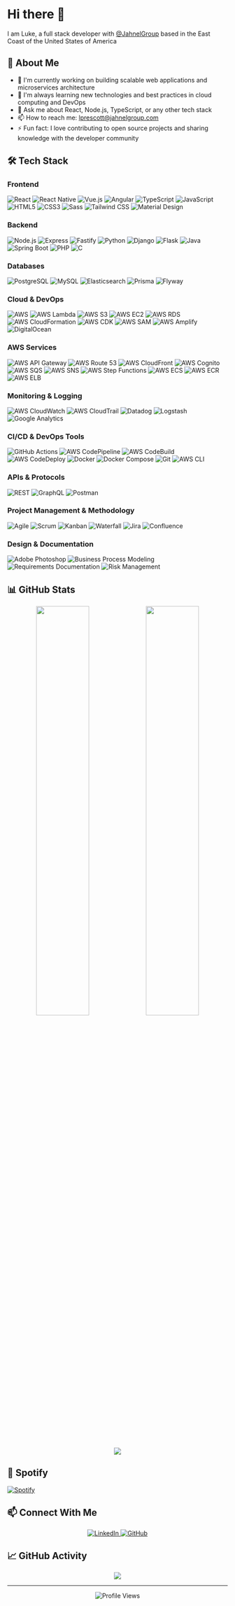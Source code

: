 # Hi there 👋

I am Luke, a full stack developer with [@JahnelGroup](https://www.jahnelgroup.com/) based in the East Coast of the United States of America <img src="https://cdn-icons-png.flaticon.com/512/323/323310.png" width="13"/>

## 🚀 About Me

-   🔭 I'm currently working on building scalable web applications and microservices architecture
-   🌱 I'm always learning new technologies and best practices in cloud computing and DevOps
-   💬 Ask me about React, Node.js, TypeScript, or any other tech stack
-   📫 How to reach me: [lprescott@jahnelgroup.com](mailto:lprescott@jahnelgroup.com)
-   ⚡ Fun fact: I love contributing to open source projects and sharing knowledge with the developer community

## 🛠️ Tech Stack

### Frontend

<p>
  <img alt="React" src="https://img.shields.io/badge/-React-45b8d8?style=flat-square&logo=react&logoColor=white" />
  <img alt="React Native" src="https://img.shields.io/badge/-React_Native-45b8d8?style=flat-square&logo=react&logoColor=white" />
  <img alt="Vue.js" src="https://img.shields.io/badge/-Vue.js-4FC08D?style=flat-square&logo=vue.js&logoColor=white" />
  <img alt="Angular" src="https://img.shields.io/badge/-Angular-DD0031?style=flat-square&logo=angular&logoColor=white" />
  <img alt="TypeScript" src="https://img.shields.io/badge/-TypeScript-007ACC?style=flat-square&logo=typescript&logoColor=white" />
  <img alt="JavaScript" src="https://img.shields.io/badge/-JavaScript-F7DF1E?style=flat-square&logo=javascript&logoColor=black" />
  <img alt="HTML5" src="https://img.shields.io/badge/-HTML5-E34F26?style=flat-square&logo=html5&logoColor=white" />
  <img alt="CSS3" src="https://img.shields.io/badge/-CSS3-1572B6?style=flat-square&logo=css3&logoColor=white" />
  <img alt="Sass" src="https://img.shields.io/badge/-Sass-CC6699?style=flat-square&logo=sass&logoColor=white" />
  <img alt="Tailwind CSS" src="https://img.shields.io/badge/-Tailwind_CSS-38B2AC?style=flat-square&logo=tailwind-css&logoColor=white" />
  <img alt="Material Design" src="https://img.shields.io/badge/-Material_Design-757575?style=flat-square&logo=material-design&logoColor=white" />
</p>

### Backend

<p>
  <img alt="Node.js" src="https://img.shields.io/badge/-Node.js-43853d?style=flat-square&logo=Node.js&logoColor=white" />
  <img alt="Express" src="https://img.shields.io/badge/-Express-000000?style=flat-square&logo=express&logoColor=white" />
  <img alt="Fastify" src="https://img.shields.io/badge/-Fastify-000000?style=flat-square&logo=fastify&logoColor=white" />
  <img alt="Python" src="https://img.shields.io/badge/-Python-3776AB?style=flat-square&logo=python&logoColor=white" />
  <img alt="Django" src="https://img.shields.io/badge/-Django-092E20?style=flat-square&logo=django&logoColor=white" />
  <img alt="Flask" src="https://img.shields.io/badge/-Flask-000000?style=flat-square&logo=flask&logoColor=white" />
  <img alt="Java" src="https://img.shields.io/badge/-Java-ED8B00?style=flat-square&logo=java&logoColor=white" />
  <img alt="Spring Boot" src="https://img.shields.io/badge/-Spring_Boot-6DB33F?style=flat-square&logo=spring-boot&logoColor=white" />
  <img alt="PHP" src="https://img.shields.io/badge/-PHP-777BB4?style=flat-square&logo=php&logoColor=white" />
  <img alt="C" src="https://img.shields.io/badge/-C-A8B9CC?style=flat-square&logo=c&logoColor=white" />
</p>

### Databases

<p>
  <img alt="PostgreSQL" src="https://img.shields.io/badge/-PostgreSQL-336791?style=flat-square&logo=postgresql&logoColor=white" />
  <img alt="MySQL" src="https://img.shields.io/badge/-MySQL-4479A1?style=flat-square&logo=mysql&logoColor=white" />
  <img alt="Elasticsearch" src="https://img.shields.io/badge/-Elasticsearch-005571?style=flat-square&logo=elasticsearch&logoColor=white" />
  <img alt="Prisma" src="https://img.shields.io/badge/-Prisma-2D3748?style=flat-square&logo=prisma&logoColor=white" />
  <img alt="Flyway" src="https://img.shields.io/badge/-Flyway-CC0200?style=flat-square&logo=flyway&logoColor=white" />
</p>

### Cloud & DevOps

<p>
  <img alt="AWS" src="https://img.shields.io/badge/-AWS-232F3E?style=flat-square&logo=amazon-aws&logoColor=white" />
  <img alt="AWS Lambda" src="https://img.shields.io/badge/-AWS_Lambda-FF9900?style=flat-square&logo=aws-lambda&logoColor=white" />
  <img alt="AWS S3" src="https://img.shields.io/badge/-AWS_S3-569A31?style=flat-square&logo=amazon-s3&logoColor=white" />
  <img alt="AWS EC2" src="https://img.shields.io/badge/-AWS_EC2-FF9900?style=flat-square&logo=amazon-ec2&logoColor=white" />
  <img alt="AWS RDS" src="https://img.shields.io/badge/-AWS_RDS-527FFF?style=flat-square&logo=amazon-rds&logoColor=white" />
  <img alt="AWS CloudFormation" src="https://img.shields.io/badge/-AWS_CloudFormation-FF9900?style=flat-square&logo=aws-cloudformation&logoColor=white" />
  <img alt="AWS CDK" src="https://img.shields.io/badge/-AWS_CDK-FF9900?style=flat-square&logo=aws-cdk&logoColor=white" />
  <img alt="AWS SAM" src="https://img.shields.io/badge/-AWS_SAM-FF9900?style=flat-square&logo=aws-sam&logoColor=white" />
  <img alt="AWS Amplify" src="https://img.shields.io/badge/-AWS_Amplify-FF9900?style=flat-square&logo=aws-amplify&logoColor=white" />
  <img alt="DigitalOcean" src="https://img.shields.io/badge/-DigitalOcean-0080FF?style=flat-square&logo=digitalocean&logoColor=white" />
</p>

### AWS Services

<p>
  <img alt="AWS API Gateway" src="https://img.shields.io/badge/-AWS_API_Gateway-FF9900?style=flat-square&logo=amazon-api-gateway&logoColor=white" />
  <img alt="AWS Route 53" src="https://img.shields.io/badge/-AWS_Route_53-FF9900?style=flat-square&logo=amazon-route53&logoColor=white" />
  <img alt="AWS CloudFront" src="https://img.shields.io/badge/-AWS_CloudFront-FF9900?style=flat-square&logo=amazon-cloudfront&logoColor=white" />
  <img alt="AWS Cognito" src="https://img.shields.io/badge/-AWS_Cognito-FF9900?style=flat-square&logo=amazon-cognito&logoColor=white" />
  <img alt="AWS SQS" src="https://img.shields.io/badge/-AWS_SQS-FF9900?style=flat-square&logo=amazon-sqs&logoColor=white" />
  <img alt="AWS SNS" src="https://img.shields.io/badge/-AWS_SNS-FF9900?style=flat-square&logo=amazon-sns&logoColor=white" />
  <img alt="AWS Step Functions" src="https://img.shields.io/badge/-AWS_Step_Functions-FF9900?style=flat-square&logo=aws-step-functions&logoColor=white" />
  <img alt="AWS ECS" src="https://img.shields.io/badge/-AWS_ECS-FF9900?style=flat-square&logo=amazon-ecs&logoColor=white" />
  <img alt="AWS ECR" src="https://img.shields.io/badge/-AWS_ECR-FF9900?style=flat-square&logo=amazon-ecr&logoColor=white" />
  <img alt="AWS ELB" src="https://img.shields.io/badge/-AWS_ELB-FF9900?style=flat-square&logo=amazon-elastic-load-balancing&logoColor=white" />
</p>

### Monitoring & Logging

<p>
  <img alt="AWS CloudWatch" src="https://img.shields.io/badge/-AWS_CloudWatch-FF9900?style=flat-square&logo=amazon-cloudwatch&logoColor=white" />
  <img alt="AWS CloudTrail" src="https://img.shields.io/badge/-AWS_CloudTrail-FF9900?style=flat-square&logo=amazon-cloudtrail&logoColor=white" />
  <img alt="Datadog" src="https://img.shields.io/badge/-Datadog-632CA6?style=flat-square&logo=datadog&logoColor=white" />
  <img alt="Logstash" src="https://img.shields.io/badge/-Logstash-005571?style=flat-square&logo=logstash&logoColor=white" />
  <img alt="Google Analytics" src="https://img.shields.io/badge/-Google_Analytics-E37400?style=flat-square&logo=google-analytics&logoColor=white" />
</p>

### CI/CD & DevOps Tools

<p>
  <img alt="GitHub Actions" src="https://img.shields.io/badge/-GitHub_Actions-2088FF?style=flat-square&logo=github-actions&logoColor=white" />
  <img alt="AWS CodePipeline" src="https://img.shields.io/badge/-AWS_CodePipeline-FF9900?style=flat-square&logo=aws-codepipeline&logoColor=white" />
  <img alt="AWS CodeBuild" src="https://img.shields.io/badge/-AWS_CodeBuild-FF9900?style=flat-square&logo=aws-codebuild&logoColor=white" />
  <img alt="AWS CodeDeploy" src="https://img.shields.io/badge/-AWS_CodeDeploy-FF9900?style=flat-square&logo=aws-codedeploy&logoColor=white" />
  <img alt="Docker" src="https://img.shields.io/badge/-Docker-2496ED?style=flat-square&logo=docker&logoColor=white" />
  <img alt="Docker Compose" src="https://img.shields.io/badge/-Docker_Compose-2496ED?style=flat-square&logo=docker-compose&logoColor=white" />
  <img alt="Git" src="https://img.shields.io/badge/-Git-F05032?style=flat-square&logo=git&logoColor=white" />
  <img alt="AWS CLI" src="https://img.shields.io/badge/-AWS_CLI-FF9900?style=flat-square&logo=aws-cli&logoColor=white" />
</p>

### APIs & Protocols

<p>
  <img alt="REST" src="https://img.shields.io/badge/-REST-000000?style=flat-square&logo=rest&logoColor=white" />
  <img alt="GraphQL" src="https://img.shields.io/badge/-GraphQL-E10098?style=flat-square&logo=graphql&logoColor=white" />
  <img alt="Postman" src="https://img.shields.io/badge/-Postman-FF6C37?style=flat-square&logo=postman&logoColor=white" />
</p>

### Project Management & Methodology

<p>
  <img alt="Agile" src="https://img.shields.io/badge/-Agile-2496ED?style=flat-square&logo=agile&logoColor=white" />
  <img alt="Scrum" src="https://img.shields.io/badge/-Scrum-6DB33F?style=flat-square&logo=scrum&logoColor=white" />
  <img alt="Kanban" src="https://img.shields.io/badge/-Kanban-2496ED?style=flat-square&logo=kanban&logoColor=white" />
  <img alt="Waterfall" src="https://img.shields.io/badge/-Waterfall-2496ED?style=flat-square&logo=waterfall&logoColor=white" />
  <img alt="Jira" src="https://img.shields.io/badge/-Jira-0052CC?style=flat-square&logo=jira&logoColor=white" />
  <img alt="Confluence" src="https://img.shields.io/badge/-Confluence-172B4D?style=flat-square&logo=confluence&logoColor=white" />
</p>

### Design & Documentation

<p>
  <img alt="Adobe Photoshop" src="https://img.shields.io/badge/-Adobe_Photoshop-31A8FF?style=flat-square&logo=adobe-photoshop&logoColor=white" />
  <img alt="Business Process Modeling" src="https://img.shields.io/badge/-Business_Process_Modeling-2496ED?style=flat-square&logo=bpm&logoColor=white" />
  <img alt="Requirements Documentation" src="https://img.shields.io/badge/-Requirements_Documentation-2496ED?style=flat-square&logo=documentation&logoColor=white" />
  <img alt="Risk Management" src="https://img.shields.io/badge/-Risk_Management-2496ED?style=flat-square&logo=risk&logoColor=white" />
</p>

## 📊 GitHub Stats

<p align="center">
  <img width="49%" src="https://github-readme-streak-stats.herokuapp.com?user=lprescott&theme=dark&hide_border=true" />
  <img width="49%" src="https://github-readme-stats-git-masterrstaa-rickstaa.vercel.app/api?username=lprescott&show_icons=true&theme=dark&hide_border=true&count_private=true" />
</p>

<p align="center">
  <img src="https://github-profile-trophy.vercel.app/?username=lprescott&theme=darkhub&no-frame=true&column=7&margin-w=15&margin-h=15" />
</p>

## 🎵 Spotify

[![Spotify](https://novatorem.vercel.app/api/spotify)](https://open.spotify.com/user/ran491z2kas8p5d23x6ivvfm0)

## 📫 Connect With Me

<p align="center">
  <a href="https://linkedin.com/in/lukerobertprescott">
    <img alt="LinkedIn" src="https://img.shields.io/badge/-LinkedIn-0077B5?style=flat-square&logo=linkedin&logoColor=white" />
  </a>
  <a href="https://github.com/lprescott">
    <img alt="GitHub" src="https://img.shields.io/badge/-GitHub-181717?style=flat-square&logo=github&logoColor=white" />
  </a>
</p>

## 📈 GitHub Activity

<p align="center">
  <img src="https://github-readme-activity-graph.vercel.app/graph?username=lprescott&theme=react-dark&hide_border=true&area=true" />
</p>

---

<p align="center">
  <img src="https://komarev.com/ghpvc/?username=lprescott&label=Profile%20views&color=0e75b6&style=flat" alt="Profile Views" />
</p>

